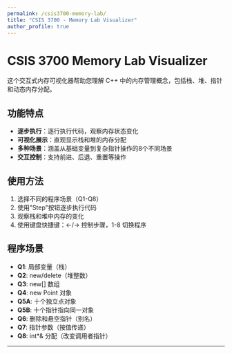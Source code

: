 ```yaml
---
permalink: /csis3700-memory-lab/
title: "CSIS 3700 - Memory Lab Visualizer"
author_profile: true
---
```


# CSIS 3700 Memory Lab Visualizer

这个交互式内存可视化器帮助您理解 C++ 中的内存管理概念，包括栈、堆、指针和动态内存分配。

## 功能特点

- **逐步执行**：逐行执行代码，观察内存状态变化
- **可视化展示**：直观显示栈和堆的内存分配
- **多种场景**：涵盖从基础变量到复杂指针操作的8个不同场景
- **交互控制**：支持前进、后退、重置等操作

## 使用方法

1. 选择不同的程序场景（Q1-Q8）
2. 使用"Step"按钮逐步执行代码
3. 观察栈和堆中内存的变化
4. 使用键盘快捷键：←/→ 控制步骤，1-8 切换程序

## 程序场景

- **Q1**: 局部变量（栈）
- **Q2**: new/delete（堆整数）
- **Q3**: new[] 数组
- **Q4**: new Point 对象
- **Q5A**: 十个独立点对象
- **Q5B**: 十个指针指向同一对象
- **Q6**: 删除和悬空指针（别名）
- **Q7**: 指针参数（按值传递）
- **Q8**: int*& 分配（改变调用者指针）

---

<div id="memory-lab-container"></div>

<script type="text/babel">
const { useState, useRef, useMemo, useEffect } = React;

// ---------- helpers ----------
const toHex = (n) => (n === null || n === undefined) ? "" : "0x" + n.toString(16).toUpperCase();
const deep = (obj) => JSON.parse(JSON.stringify(obj));

class MemoryModel {
  constructor() {
    this.nextStack = 0x9000;   // stack grows downward (visual only)
    this.nextHeap  = 0x100000; // heap grows upward (visual only)
    this.stack = {};           // name -> {addr, type, value, meta}
    this.heap = [];            // {addr, size, label, freed, content}
    this.snapshots = [];       // {title, desc, notes[], stack, heap}
  }
  // ----- stack ops -----
  allocStack(name, type, value, meta={}){
    const addr = this.nextStack; this.nextStack -= 0x10;
    this.stack[name] = { addr, type, value, meta };
    return addr;
  }
  ensureStack(name, type){ if(!this.stack[name]) this.allocStack(name, type, undefined); }
  setStack(name, value){ if(this.stack[name]) this.stack[name].value = value; }
  setStackMeta(name, meta){ if(this.stack[name]) this.stack[name].meta = { ...(this.stack[name].meta||{}), ...meta }; }

  // ----- heap ops -----
  allocHeap(label, content, size=1){
    const addr = this.nextHeap; this.nextHeap += 0x20;
    this.heap.push({ addr, size, label, freed:false, content });
    return addr;
  }
  findHeap(addr){ return this.heap.find(b=>b.addr===addr); }
  freeHeap(addr){ const b = this.findHeap(addr); if(b) b.freed = true; }

  // ----- snapshot -----
  snapshot(title, desc, notes=[]) {
    const _notes = Array.isArray(notes) ? notes : (notes ? [notes] : []);
    const annotatedStack = Object.fromEntries(Object.entries(this.stack).map(([k,v])=>{
      let extra = {};
      if(v.type === 'pointer' && v.value && v.value !== 'nullptr'){
        const blk = this.findHeap(v.value);
        if(!blk || blk.freed) extra.dangling = true;
      }
      return [k, { ...v, meta:{...(v.meta||{}), ...extra} }];
    }));
    this.snapshots.push({ title, desc, notes:_notes, stack:deep(annotatedStack), heap:deep(this.heap) });
  }
}

// ---------- Program definition helpers ----------
const prog = (name, lines, exec, introNote="") => ({ id:name, name, lines, exec, introNote });

// ----- Q1 -----
const Q1 = prog(
  'Q1 Local variable (stack)',
  [
    'int i;',
    'i = 0;',
  ],
  (vm, i) => {
    if(i===0){
      vm.allocStack('i','int','(uninitialized)',{warning:'Do not read before init (UB).'});
      vm.snapshot('Q1 • int i;','Local variable on the stack (uninitialized).');
    }
    if(i===1){
      vm.setStack('i',0);
      vm.snapshot('Q1 • i = 0;','After initialization we can safely read i.');
    }
  }
);

// ----- Q2 -----
const Q2 = prog(
  'Q2 new/delete (heap int)',
  [
    'int* p1;',
    'p1 = nullptr;',
    'p1 = new int;',
    '*p1 = 20;',
    'delete p1;',
    'p1 = nullptr;',
  ],
  (vm, i) => {
    if(i===0){ vm.allocStack('p1','pointer','(indeterminate)'); vm.snapshot('Q2 • int* p1;','Uninitialized pointer (do not dereference).'); }
    if(i===1){ vm.setStack('p1','nullptr'); vm.snapshot('Q2 • p1 = nullptr;','Safe null pointer.'); }
    if(i===2){ const h = vm.allocHeap('int',0); vm.setStack('p1',h); vm.snapshot('Q2 • p1 = new int;','Heap int allocated; p1 holds its address.'); }
    if(i===3){ const h = vm.stack['p1'].value; vm.findHeap(h).content = 20; vm.snapshot('Q2 • *p1 = 20;','Write through pointer.'); }
    if(i===4){ const h = vm.stack['p1'].value; vm.freeHeap(h); vm.snapshot('Q2 • delete p1;','Heap freed; p1 still holds old address → dangling.'); }
    if(i===5){ vm.setStack('p1','nullptr'); vm.snapshot('Q2 • p1 = nullptr;','Now safe.'); }
  }
);

// ----- Q3 -----
const Q3 = prog(
  'Q3 new[] array',
  [
    'int* a;',
    'a = new int[4]{0,0,0,0};',
    'a[2] = 20;',
    'delete[] a;',
    'a = nullptr;',
  ],
  (vm, i) => {
    if(i===0){ vm.allocStack('a','pointer','(indeterminate)'); vm.snapshot('Q3 • int* a;','Pointer for dynamic array.'); }
    if(i===1){ const base = vm.allocHeap('int[4]',[0,0,0,0],4); vm.setStack('a',base); vm.snapshot('Q3 • a = new int[4]{0,0,0,0};','a points to first element; block is contiguous.'); }
    if(i===2){ const base = vm.stack['a'].value; vm.findHeap(base).content[2] = 20; vm.snapshot('Q3 • a[2] = 20;','Indexing writes to the 3rd slot.'); }
    if(i===3){ const base = vm.stack['a'].value; vm.freeHeap(base); vm.snapshot('Q3 • delete[] a;','Array freed; a dangling.'); }
    if(i===4){ vm.setStack('a','nullptr'); vm.snapshot('Q3 • a = nullptr;','Now safe.'); }
  }
);

// ----- Q4 -----
const Q4 = prog(
  'Q4 new Point / ->',
  [
    'Point* p;',
    'p = new Point{1.0, 2.0};',
    '(*p).x; p->y;',
    'delete p;',
    'p = nullptr;',
  ],
  (vm, i) => {
    if(i===0){ vm.allocStack('p','pointer','(indeterminate)'); vm.snapshot('Q4 • Point* p;','Pointer to object.'); }
    if(i===1){ const addr = vm.allocHeap('Point',{x:1.0,y:2.0}); vm.setStack('p',addr); vm.snapshot('Q4 • p = new Point{1.0,2.0};','Heap object with x=1.0, y=2.0.'); }
    if(i===2){ vm.snapshot('Q4 • (*p).x; p->y;','Both syntaxes access the same object members.'); }
    if(i===3){ const addr = vm.stack['p'].value; vm.freeHeap(addr); vm.snapshot('Q4 • delete p;','Object freed; p dangling.'); }
    if(i===4){ vm.setStack('p','nullptr'); vm.snapshot('Q4 • p = nullptr;','Now safe.'); }
  }
);

// ----- Q5A -----
const Q5A = prog(
  'Q5A Ten points (independent)',
  [
    'Point* arrA[10];',
    ...Array.from({length:10},(_,i)=>`arrA[${i}] = new Point{1.0, 2.0};`),
    'arrA[0]->x = 100;',
    ...Array.from({length:10},(_,i)=>`delete arrA[${i}];`),
    ...Array.from({length:10},(_,i)=>`arrA[${i}] = nullptr;`),
  ],
  (vm, i) => {
    if(i===0){ vm.snapshot('Q5A • Point* arrA[10];','Ten pointers to independent Points.'); return; }
    if(i>=1 && i<=10){
      const k = i-1; const addr = vm.allocHeap('Point',{x:1.0,y:2.0}); vm.allocStack(`arrA[${k}]`,'pointer',addr); vm.snapshot(`Q5A • arrA[${k}] = new Point{1.0,2.0};`,'Different addresses for each element.'); return;
    }
    if(i===11){ const a0 = vm.stack['arrA[0]'].value; vm.findHeap(a0).content.x = 100.0; vm.snapshot('Q5A • arrA[0]->x = 100;','Only arrA[0] changes.'); return; }
    if(i>=12 && i<=21){ const k=i-12; const addr = vm.stack[`arrA[${k}]`].value; vm.freeHeap(addr); vm.snapshot(`Q5A • delete arrA[${k}];`,'Freed one object.'); return; }
    if(i>=22 && i<=31){ const k=i-22; vm.setStack(`arrA[${k}]`,'nullptr'); vm.snapshot(`Q5A • arrA[${k}] = nullptr;`,'Pointer cleared.'); return; }
  }
);

// ----- Q5B -----
const Q5B = prog(
  'Q5B Ten pointers (aliasing one object)',
  [
    'Point* shared = new Point{1.0, 2.0};',
    ...Array.from({length:10},(_,i)=>`arrB[${i}] = shared;`),
    'arrB[3]->x = 200;',
    'delete shared;',
    ...Array.from({length:10},(_,i)=>`arrB[${i}] = nullptr;`),
  ],
  (vm, i) => {
    if(i===0){ const addr = vm.allocHeap('Point',{x:1.0,y:2.0}); vm.allocStack('shared','pointer',addr); vm.snapshot('Q5B • shared = new Point{1.0,2.0};','One object to be shared by many pointers.'); return; }
    if(i>=1 && i<=10){ const k=i-1; vm.allocStack(`arrB[${k}]`,'pointer', vm.stack['shared'].value); vm.snapshot(`Q5B • arrB[${k}] = shared;`,'All addresses equal.'); return; }
    if(i===11){ const addr = vm.stack['shared'].value; vm.findHeap(addr).content.x = 200.0; vm.snapshot('Q5B • arrB[3]->x = 200;','All aliases observe x=200.'); return; }
    if(i===12){ const addr = vm.stack['shared'].value; vm.freeHeap(addr); vm.snapshot('Q5B • delete shared;','Object freed; all arrB pointers now dangling.'); return; }
    if(i>=13 && i<=22){ const k=i-13; vm.setStack(`arrB[${k}]`,'nullptr'); vm.snapshot(`Q5B • arrB[${k}] = nullptr;`,'Pointer cleared.'); return; }
  }
);

// ----- Q6 -----
const Q6 = prog(
  'Q6 delete & dangling (aliases)',
  [
    'Point* alias[3];',
    'shared = new Point{3.0,3.0};',
    'alias[0] = shared;',
    'alias[1] = shared;',
    'alias[2] = shared;',
    'delete shared;',
    'alias[0] = alias[1] = alias[2] = nullptr;',
  ],
  (vm, i) => {
    if(i===0){ vm.snapshot('Q6 • alias[3]','Three alias pointers.'); }
    if(i===1){ const a = vm.allocHeap('Point',{x:3.0,y:3.0}); vm.allocStack('shared','pointer',a); vm.snapshot('Q6 • shared = new Point{3.0,3.0};'); }
    if(i===2){ vm.allocStack('alias[0]','pointer', vm.stack['shared'].value); vm.snapshot('Q6 • alias[0] = shared;'); }
    if(i===3){ vm.allocStack('alias[1]','pointer', vm.stack['shared'].value); vm.snapshot('Q6 • alias[1] = shared;'); }
    if(i===4){ vm.allocStack('alias[2]','pointer', vm.stack['shared'].value); vm.snapshot('Q6 • alias[2] = shared;'); }
    if(i===5){ const addr = vm.stack['shared'].value; vm.freeHeap(addr); vm.snapshot('Q6 • delete shared;','Aliases are now dangling.'); }
    if(i===6){ vm.setStack('alias[0]','nullptr'); vm.setStack('alias[1]','nullptr'); vm.setStack('alias[2]','nullptr'); vm.snapshot('Q6 • null all aliases','Cleared.'); }
  }
);

// ----- Q7 -----
const Q7 = prog(
  'Q7 pointer parameter (pass-by-value)',
  [
    'int* p = new int(80);',
    'reassign_param(p); // q = new int(42);',
    'set_through_pointer(p); // *p = 42;',
    'delete p;',
    'p = nullptr;',
  ],
  (vm, i) => {
    if(i===0){ const a = vm.allocHeap('int',80); vm.allocStack('p','pointer',a); vm.snapshot('Q7 • int* p = new int(80);'); }
    if(i===1){ /* reassign_param copies pointer and rebinds the copy */ vm.allocHeap('int',42); vm.snapshot('Q7 • reassign_param(p)','Parameter reassigned internally; caller p unchanged.'); }
    if(i===2){ const a = vm.stack['p'].value; vm.findHeap(a).content = 42; vm.snapshot('Q7 • set_through_pointer(p)','The object pointed by p is modified to 42.'); }
    if(i===3){ const a = vm.stack['p'].value; vm.freeHeap(a); vm.snapshot('Q7 • delete p','Freed; p dangling.'); }
    if(i===4){ vm.setStack('p','nullptr'); vm.snapshot('Q7 • p = nullptr','Safe.'); }
  }
);

// ----- Q8 -----
const Q8 = prog(
  'Q8 int*& allocate (change caller pointer)',
  [
    'int* ages = nullptr;',
    'allocate_int_array(ages, 5);',
    'delete[] ages;',
    'ages = nullptr;',
  ],
  (vm, i) => {
    if(i===0){ vm.allocStack('ages','pointer','nullptr'); vm.snapshot('Q8 • int* ages = nullptr;'); }
    if(i===1){ const arr = vm.allocHeap('int[n]',[0,0,0,0,0],5); vm.setStack('ages',arr); vm.snapshot('Q8 • allocate_int_array(ages,5)','Pointer-by-reference changes caller binding.'); }
    if(i===2){ const arr = vm.stack['ages'].value; vm.freeHeap(arr); vm.snapshot('Q8 • delete[] ages;','Freed; ages dangling.'); }
    if(i===3){ vm.setStack('ages','nullptr'); vm.snapshot('Q8 • ages = nullptr;','Safe.'); }
  }
);

const PROGRAMS = [Q1,Q2,Q3,Q4,Q5A,Q5B,Q6,Q7,Q8];

// ---------- Hooks ----------
function useProgram(id){
  const program = useMemo(()=> PROGRAMS.find(p=>p.id===id) || PROGRAMS[0], [id]);
  const vmRef = useRef(new MemoryModel());
  const [idx, setIdx] = useState(-1); // -1 means before first line
  const [snapCount, setSnapCount] = useState(0);

  const reset = ()=>{ vmRef.current = new MemoryModel(); setIdx(-1); setSnapCount(0); };
  const step = ()=>{
    if(idx+1 >= program.lines.length) return;
    const vm = vmRef.current;
    const next = idx+1;
    program.exec(vm, next);
    setIdx(next);
    setSnapCount(vm.snapshots.length);
  };
  const back = ()=>{ if(idx>=0) setIdx(idx-1); };

  const snapshots = vmRef.current.snapshots;
  const currentSnap = (idx>=0 && idx < snapshots.length) ? snapshots[idx] : null;
  return { program, idx, step, back, reset, currentSnap, snapshots };
}

// ---------- UI components ----------
function CodeView({lines, current}){
  return (
    <div className="rounded-2xl border bg-white/90 shadow-sm overflow-hidden">
      <div className="px-3 py-2 text-xs text-slate-600 border-b bg-slate-50">Code (executing one line at a time)</div>
      <pre className="m-0 p-3 text-sm leading-6 font-mono whitespace-pre-wrap">
        {lines.map((ln,i)=> (
          <div key={i} className={`flex gap-3 ${i===current? 'bg-yellow-100' : ''}`}>
            <span className="w-8 text-right text-slate-400 select-none">{i+1}</span>
            <span className="flex-1">{ln}</span>
          </div>
        ))}
      </pre>
    </div>
  );
}

function StackView({stack}){
  const items = Object.entries(stack).sort((a,b)=>b[1].addr - a[1].addr);
  return (
    <div className="space-y-2">
      {items.length===0 && <div className="text-sm text-gray-500">(empty)</div>}
      {items.map(([name,v])=>{
        const addr = toHex(v.addr);
        const isPtr = v.type==='pointer';
        const dangling = v.meta?.dangling;
        return (
          <div key={name} className={`rounded-xl p-3 border shadow-sm bg-white/70 ${dangling? 'border-red-500 ring-1 ring-red-400': 'border-gray-200'}`}>
            <div className="flex justify-between text-sm font-mono">
              <span className="font-semibold">{name}</span>
              <span className="text-gray-500">{addr}</span>
            </div>
            <div className="mt-1 text-sm font-mono">
              {!isPtr && <span>value: <span className="font-semibold">{String(v.value)}</span></span>}
              {isPtr && (
                <span>pointer → <span className={`font-semibold ${dangling? 'text-red-600': 'text-blue-700'}`}>
                  {v.value==='nullptr' ? 'nullptr' : toHex(v.value)}
                </span>{dangling && <span className="ml-2 text-red-600">(dangling)</span>}</span>
              )}
            </div>
            {v.meta?.warning && <div className="mt-1 text-xs text-amber-700">⚠︎ {v.meta.warning}</div>}
          </div>
        )
      })}
    </div>
  );
}

function HeapView({heap}){
  return (
    <div className="grid grid-cols-1 gap-2">
      {heap.length===0 && <div className="text-sm text-gray-500">(no allocations)</div>}
      {heap.map(b=>{
        const addr = toHex(b.addr);
        const freed = b.freed;
        return (
          <div key={addr} className={`rounded-xl p-3 border shadow-sm ${freed? 'bg-gray-100 border-gray-300 opacity-75' : 'bg-emerald-50 border-emerald-200'}`}>
            <div className="flex justify-between text-sm font-mono">
              <span className="font-semibold">{b.label}</span>
              <span className="text-gray-600">{addr}</span>
            </div>
            <div className="mt-1 text-sm font-mono">
              {!Array.isArray(b.content) && typeof b.content === 'object' ? (
                <div className="flex gap-3 flex-wrap">{Object.entries(b.content).map(([k,v])=> (
                  <div key={k} className="px-2 py-0.5 rounded bg-white border text-gray-800">{k}: {String(v)}</div>
                ))}</div>
              ) : Array.isArray(b.content) ? (
                <div className="flex flex-wrap gap-1">{b.content.map((v,i)=> (
                  <div key={i} className="px-2 py-0.5 rounded bg-white border text-gray-800">[{i}] {String(v)}</div>
                ))}</div>
              ) : (
                <div className="px-2 py-0.5 rounded bg-white border inline-block">{String(b.content)}</div>
              )}
            </div>
            {freed && <div className="mt-1 text-xs text-gray-600">(freed)</div>}
          </div>
        )
      })}
    </div>
  );
}

function Controls({onBack, onStep, onReset, idx, max}){
  return (
    <div className="flex items-center gap-2">
      <button onClick={onBack} disabled={idx<0} className="px-3 py-1.5 rounded-xl border bg-white disabled:opacity-50">← Back</button>
      <button onClick={onStep} disabled={idx+1>=max} className="px-3 py-1.5 rounded-xl bg-gray-900 text-white disabled:opacity-50">Step →</button>
      <button onClick={onReset} className="px-3 py-1.5 rounded-xl border bg-white">Reset</button>
      <div className="ml-2 text-sm">Line <span className="font-semibold">{Math.max(0,idx+1)}</span>/<span>{max}</span></div>
    </div>
  );
}

function MemoryLabVisualizer(){
  const [programId, setProgramId] = useState(PROGRAMS[1].id); // default Q2
  const { program, idx, step, back, reset, currentSnap } = useProgram(programId);

  // keyboard shortcuts
  useEffect(()=>{
    const onKey = (e)=>{
      if(e.key==='ArrowRight') step();
      if(e.key==='ArrowLeft') back();
      const map = ['Q1','Q2','Q3','Q4','Q5A','Q5B','Q6','Q7','Q8'];
      if(/^[1-9]$/.test(e.key)){
        const k = parseInt(e.key,10)-1; const id = PROGRAMS[k]?.id; if(id){ setProgramId(id); reset(); }
      }
    };
    window.addEventListener('keydown', onKey);
    return ()=> window.removeEventListener('keydown', onKey);
  }, [step, back, reset]);

  const max = program.lines.length;
  const stack = currentSnap ? currentSnap.stack : {};
  const heap  = currentSnap ? currentSnap.heap  : [];

  return (
    <div className="min-h-full w-full p-6 bg-gradient-to-b from-slate-50 to-slate-100 text-slate-900">
      <div className="max-w-6xl mx-auto">
        <header className="mb-4">
          <h1 className="text-2xl font-bold">CSIS3700 Memory Lab — Program Mode</h1>
          <p className="text-sm text-slate-600">View the entire code and execute one line at a time.</p>
        </header>

        <div className="flex flex-wrap items-center gap-3 mb-4">
          <select value={programId} onChange={(e)=>{ setProgramId(e.target.value); reset(); }} className="px-3 py-2 rounded-xl border bg-white">
            {PROGRAMS.map(p=> <option key={p.id} value={p.id}>{p.name}</option>)}
          </select>
          <Controls onBack={back} onStep={step} onReset={reset} idx={idx} max={max} />
          <div className="ml-auto text-xs text-slate-600">Shortcuts: 1..8 to switch, ←/→ to step</div>
        </div>

        <div className="grid grid-cols-1 lg:grid-cols-2 gap-6">
          <CodeView lines={program.lines} current={idx} />

          <section className="rounded-2xl bg-white/80 backdrop-blur border p-4 shadow-sm">
            <div className="flex items-baseline justify-between mb-3">
              <h2 className="text-lg font-semibold">Stack (simplified)</h2>
              <div className="text-sm text-slate-500">highest → lowest addresses</div>
            </div>
            <StackView stack={stack} />
          </section>
        </div>

        <section className="mt-6 rounded-2xl bg-white/80 backdrop-blur border p-4 shadow-sm">
          <div className="flex items-baseline justify-between mb-3">
            <h2 className="text-lg font-semibold">Heap (allocations)</h2>
            <div className="text-sm text-slate-500">green = live, gray = freed</div>
          </div>
          <HeapView heap={heap} />
        </section>

        {currentSnap && (
          <section className="mt-6 rounded-2xl bg-white/80 border p-4 shadow-sm">
            <div className="text-sm font-semibold mb-1">{currentSnap.title}</div>
            <div className="text-sm text-slate-700">{currentSnap.desc}</div>
          </section>
        )}
      </div>
    </div>
  );
}

// Render the component
ReactDOM.render(<MemoryLabVisualizer />, document.getElementById('memory-lab-container'));
</script>

<script src="https://unpkg.com/react@18/umd/react.development.js"></script>
<script src="https://unpkg.com/react-dom@18/umd/react-dom.development.js"></script>
<script src="https://unpkg.com/@babel/standalone/babel.min.js"></script>
